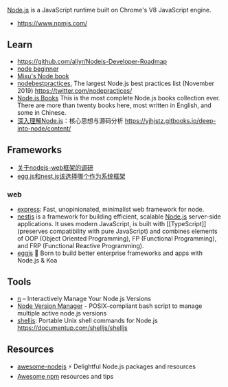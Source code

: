 [Node.js](https://nodejs.org/en/) is a JavaScript runtime built on Chrome's V8 JavaScript engine.
- https://www.npmjs.com/



## Learn
- https://github.com/aliyr/Nodejs-Developer-Roadmap
- [node beginner](https://www.nodebeginner.org/index-zh-cn.html)
- [Mixu's Node book](http://book.mixu.net/node/single.html)
- [nodebestpractices](https://github.com/goldbergyoni/nodebestpractices), The largest Node.js best practices list (November 2019) https://twitter.com/nodepractices/
- [Node.js Books](https://github.com/Pana/node-books) This is the most complete Node.js books collection ever. There are more than twenty books here, most written in English, and some in Chinese. 
- [深入理解Node.js](https://github.com/yjhjstz/deep-into-node)：核心思想与源码分析 https://yjhjstz.gitbooks.io/deep-into-node/content/



## Frameworks
- [关于nodejs-web框架的调研](https://github.com/xingyuzhe/blog/issues/1)
- [egg.js和nest.js该选择哪个作为系统框架](https://cnodejs.org/topic/5b852286632c7f422e5b81e5)

### web
- [express](https://github.com/expressjs/express): Fast, unopinionated, minimalist web framework for node.
- [nestjs](https://github.com/nestjs/nest) is a framework for building efficient, scalable [Node.js](http://nodejs.org/) server-side applications. It uses modern JavaScript, is built with [[TypeScript]] (preserves compatibility with pure JavaScript) and combines elements of OOP (Object Oriented Programming), FP (Functional Programming), and FRP (Functional Reactive Programming).
- [eggjs](https://github.com/eggjs/egg/) 🥚 Born to build better enterprise frameworks and apps with Node.js & Koa



## Tools
- [n](https://github.com/tj/n) – Interactively Manage Your Node.js Versions
- [Node Version Manager](https://github.com/creationix/nvm) - POSIX-compliant bash script to manage multiple active node.js versions
- [shelljs](https://github.com/shelljs/shelljs): Portable Unix shell commands for Node.js https://documentup.com/shelljs/shelljs



## Resources
- [awesome-nodejs](https://github.com/sindresorhus/awesome-nodejs) ⚡ Delightful Node.js packages and resources
- [Awesome npm](https://github.com/sindresorhus/awesome-npm) resources and tips
